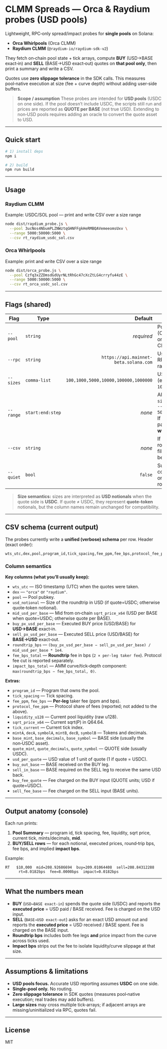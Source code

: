 
# CLMM Spreads — Orca & Raydium probes (USD pools)

Lightweight, RPC‑only spread/impact probes for **single pools** on Solana:

- **Orca Whirlpools** (Orca CLMM)
- **Raydium CLMM** (`@raydium-io/raydium-sdk-v2`)

They fetch on‑chain pool state + tick arrays, compute **BUY** (USD→BASE exact‑in) and **SELL** (BASE→USD exact‑out) quotes on **that pool only**, then print a summary and write a CSV.

Quotes use **zero slippage tolerance** in the SDK calls. This measures pool‑native execution at size (fee + curve depth) without adding user‑side buffers.

> **Scope / assumption**
> These probes are intended for **USD pools** (USDC on one side). If the pool doesn’t include USDC, the scripts still run and prices are reported as **QUOTE per BASE** (not true USD). Extending to non‑USD pools requires adding an oracle to convert the quote asset to USD.

---

## Quick start

```bash
# 1) install deps
npm i

# 2) build
npm run build
```

---

## Usage

### Raydium CLMM

Example: USDC/SOL pool — print and write CSV over a size range

```bash
node dist/raydium_probe.js \
  --pool 3ucNos4NbumPLZNWztqGHNFFgkHeRMBQAVemeeomsUxv \
  --range 5000:50000:5000 \
  --csv rt_raydium_usdc_sol.csv
```

### Orca Whirlpools

Example: print and write CSV over a size range

```bash
node dist/orca_probe.js \
  --pool Czfq3xZZDmsdGdUyrNLtRhGc47cXcZtLG4crryfu44zE \
  --range 5000:50000:5000 \
  --csv rt_orca_usdc_sol.csv
```

---

## Flags (shared)

| Flag | Type | Default | Notes |
|---|---|---:|---|
| `--pool` | `string` | *required* | Pool public key (Orca Whirlpool or Raydium CLMM). |
| `--rpc` | `string` | `https://api.mainnet-beta.solana.com` | Use your own RPC for speed / rate limits. |
| `--sizes` | `comma-list` | `100,1000,5000,10000,100000,1000000` | USD notionals (e.g. `--sizes 100,250,1000`). |
| `--range` | `start:end:step` | *none* | Alternative to `--sizes`. Example: `--range 5000:50000:5000`. If both are passed, **range wins**. |
| `--csv` | `string` | *none* | If set, appends rows to this CSV file (schema below). |
| `--quiet` | `bool` | `false` | Suppress console table; only write CSV rows. |

> **Size semantics:** sizes are interpreted as **USD notionals** when the quote side is **USDC**. If quote ≠ USDC, they represent **quote‑token** notionals, but the column names remain unchanged for compatibility.

---

## CSV schema (current output)

The probes currently write a **unified (verbose) schema** per row. Header (exact order):

```
wts_utc,dex,pool,program_id,tick_spacing,fee_ppm,fee_bps,protocol_fee_ppm,liquidity_u128,sqrt_price_x64,tick_current,mintA,decA,symbolA,mintB,decB,symbolB,base_mint,base_decimals,base_symbol,quote_mint,quote_decimals,quote_symbol,usd_per_quote,mid_usd_per_base,usd_notional,buy_px_usd_per_base,sell_px_usd_per_base,roundtrip_bps,fee_bps_total,impact_bps_total,buy_out_base,sell_in_base,buy_fee_quote,sell_fee_base
```

### Column semantics

**Key columns (what you’ll usually keep):**
- `wts_utc` — ISO timestamp (UTC) when the quotes were taken.
- `dex` — `"orca"` or `"raydium"`.
- `pool` — Pool pubkey.
- `usd_notional` — Size of the roundtrip in USD (if quote=USDC; otherwise quote‑token notional).
- `mid_usd_per_base` — Mid from on‑chain `sqrt_price_x64` (USD per BASE when quote=USDC; otherwise quote per BASE).
- `buy_px_usd_per_base` — Executed BUY price (USD/BASE) for **USD→BASE** exact‑in.
- `sell_px_usd_per_base` — Executed SELL price (USD/BASE) for **BASE→USD** exact‑out.
- `roundtrip_bps` — `(buy_px_usd_per_base − sell_px_usd_per_base) / mid_usd_per_base * 1e4`.
- `fee_bps_total` — **Roundtrip** fee in bps (`2 × per‑leg taker fee`). Protocol fee cut is reported separately.
- `impact_bps_total` — AMM curve/tick‑depth component: `max(roundtrip_bps − fee_bps_total, 0)`.

**Extras:**
- `program_id` — Program that owns the pool.
- `tick_spacing` — Tick spacing.
- `fee_ppm`, `fee_bps` — **Per‑leg** taker fee (ppm and bps).
- `protocol_fee_ppm` — Protocol share of fees (reported; not added to the above).
- `liquidity_u128` — Current pool liquidity (raw u128).
- `sqrt_price_x64` — Current sqrt(P) in Q64.64.
- `tick_current` — Current tick index.
- `mintA`, `decA`, `symbolA`, `mintB`, `decB`, `symbolB` — Tokens and decimals.
- `base_mint`, `base_decimals`, `base_symbol` — BASE side (usually the non‑USDC asset).
- `quote_mint`, `quote_decimals`, `quote_symbol` — QUOTE side (usually USDC).
- `usd_per_quote` — USD value of 1 unit of quote (1 if quote = USDC).
- `buy_out_base` — BASE received on the BUY leg.
- `sell_in_base` — BASE required on the SELL leg to receive the same USD back.
- `buy_fee_quote` — Fee charged on the BUY input (QUOTE units; USD if quote=USDC).
- `sell_fee_base` — Fee charged on the SELL input (BASE units).

---

## Output anatomy (console)

Each run prints:

1) **Pool Summary** — program id, tick spacing, fee, liquidity, sqrt price, current tick, mints/decimals, **mid**.  
2) **BUY/SELL rows** — for each notional, executed prices, round‑trip bps, fee bps, and implied **impact bps**.

Example:
```
RT   $10,000  mid=208.92686694  buy=209.01064408  sell=208.84312288
      rt=8.0182bps  fee=8.0000bps  impact=0.0182bps
```

---

## What the numbers mean

- **BUY** (`USD→BASE exact‑in`) spends the quote side (USDC) and reports the **executed price** = USD paid / BASE received. Fee is charged on the USD input.
- **SELL** (`BASE→USD exact‑out`) asks for an exact USD amount out and reports the **executed price** = USD received / BASE spent. Fee is charged on the BASE input.
- **Roundtrip bps** includes both fee legs **and** price impact from the curve across ticks used.
- **Impact bps** strips out the fee to isolate liquidity/curve slippage at that size.

---

## Assumptions & limitations

- **USD pools focus.** Accurate USD reporting assumes **USDC** on one side.
- **Single‑pool only.** No routing.
- **Zero slippage tolerance** in SDK quotes (measures pool‑native execution; real trades may add buffers).
- **Large sizes** may cross multiple tick‑arrays; if adjacent arrays are missing/uninitialized via RPC, quotes fail.

---

## License

MIT
